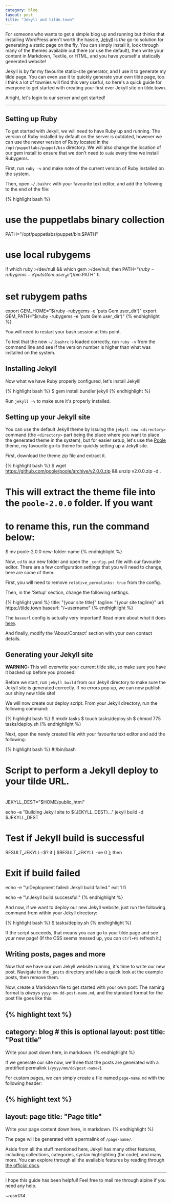 ```yaml
---
category: blog
layout: post
title: "Jekyll and tilde.town"
---
```


For someone who wants to get a simple blog up and running but thinks that installing WordPress aren't worth the hassle, [Jekyll](https://jekyllrb.com/) is *the* go-to solution for generating a static page on the fly. You can simply install it, look through many of the themes available out there (or use the default), then write your content in Markdown, Textile, or HTML, and you have yourself a statically generated website!

Jekyll is by far my favourite static-site generator, and I use it to generate my tilde page. You can even use it to quickly generate your own tilde page, too. I think a lot of townies will find this very useful, so here's a quick guide for everyone to get started with creating your first ever Jekyll site on tilde.town.

Alright, let's login to our server and get started!

---

## Setting up Ruby

To get started with Jekyll, we will need to have Ruby up and running. The version of Ruby installed by default on the server is outdated, however we can use the newer version of Ruby located in the `/opt/puppetlabs/puppet/bin` directory. We will also change the location of our gem install to ensure that we don't need to `sudo` every time we install Rubygems.

First, run `ruby -v` and make note of the current version of Ruby installed on the system.

Then, open `~/.bashrc` with your favourite text editor, and add the following to the end of the file:

{% highlight bash %}
# use the puppetlabs binary collection
PATH="/opt/puppetlabs/puppet/bin:$PATH"

# use local rubygems
if which ruby >/dev/null && which gem >/dev/null; then
  PATH="$(ruby -rubygems -e 'puts Gem.user_dir')/bin:$PATH"
fi

# set rubygem paths
export GEM_HOME="$(ruby -rubygems -e 'puts Gem.user_dir')"
export GEM_PATH="$(ruby -rubygems -e 'puts Gem.user_dir')"
{% endhighlight %}

You will need to restart your bash session at this point.

To test that the new `~/.bashrc` is loaded correctly, run `ruby -v` from the command line and see if the version number is higher than what was installed on the system.

## Installing Jekyll

Now what we have Ruby properly configured, let's install Jekyll!

{% highlight bash %}
$ gem install bundler jekyll
{% endhighlight %}

Run `jekyll -v` to make sure it's properly installed.

## Setting up your Jekyll site

You can use the default Jekyll theme by issuing the `jekyll new <directory>` command (the `<directory>` part being the place where you want to place the generated theme in the system), but for easier setup, let's use the [Poole](http://getpoole.com/) theme, my favourite go-to theme for quickly setting up a Jekyll site.

First, download the theme zip file and extract it.

{% highlight bash %}
$ wget https://github.com/poole/poole/archive/v2.0.0.zip && unzip v2.0.0.zip -d .
# This will extract the theme file into the `poole-2.0.0` folder. If you want
# to rename this, run the command below:
$ mv poole-2.0.0 new-folder-name
{% endhighlight %}

Now, `cd` to our new folder and open the `_config.yml` file with our favourite editor. There are a few configuration settings that you will need to change, here are some of them:

First, you will need to remove `relative_permalinks: true` from the config.

Then, in the 'Setup' section, change the following settings.

{% highlight yaml %}
title:               "{your site title}"
tagline:             "{your site tagline}"
url:                 https://tilde.town
baseurl:             "/~username"
{% endhighlight %}

The `baseurl` config is actually very important! Read more about what it does [here](https://byparker.com/blog/2014/clearing-up-confusion-around-baseurl/).

And finally, modify the 'About/Contact' section with your own contact details.

## Generating your Jekyll site

<div class="message">
<strong>WARNING:</strong> This will overwrite your current tilde site, so make sure you have it backed up before you proceed!
</div>

Before we start, run `jekyll build` from our Jekyll directory to make sure the Jekyll site is generated correctly. If no errors pop up, we can now publish our shiny new tilde site!

We will now create our deploy script. From your Jekyll directory, run the following command:

{% highlight bash %}
$ mkdir tasks
$ touch tasks/deploy.sh
$ chmod 775 tasks/deploy.sh
{% endhighlight %}

Next, open the newly created file with your favourite text editor and add the following:

{% highlight bash %}
#!/bin/bash
#
# Script to perform a Jekyll deploy to your tilde URL.
#

JEKYLL_DEST="$HOME/public_html"

echo -e "Building Jekyll site to ${JEKYLL_DEST}..."
jekyll build -d $JEKYLL_DEST

# Test if Jekyll build is successful
RESULT_JEKYLL=$?
if [ $RESULT_JEKYLL -ne 0 ]; then
  # Exit if build failed
  echo -e "\nDeployment failed: Jekyll build failed."
  exit 1
fi

echo -e "\nJekyll build successful."
{% endhighlight %}

And now, if we want to deploy our new Jekyll website, just run the following command from within your Jekyll directory:

{% highlight bash %}
$ tasks/deploy.sh
{% endhighlight %}

If the script succeeds, that means you can go to your tilde page and see your new page! (If the CSS seems messed up, you can `Ctrl+F5` refresh it.)

## Writing posts, pages and more

Now that we have our own Jekyll website running, it's time to write our new post. Navigate to the `_posts` directory and take a quick look at the example posts, then remove them.

Now, create a Markdown file to get started with your own post. The naming format is *always* `yyyy-mm-dd-post-name.md`, and the standard format for the post file goes like this:

{% highlight text %}
---
category: blog    # this is optional
layout: post
title: "Post title"
---

Write your post down here, in markdown.
{% endhighlight %}

If we generate our site now, we'll see that the posts are generated with a prettified permalink (`/yyyy/mm/dd/post-name/`).

For custom pages, we can simply create a file named `page-name.md` with the following header:

{% highlight text %}
---
layout: page
title: "Page title"
---

Write your page content down here, in markdown.
{% endhighlight %}

The page will be generated with a permalink of `/page-name/`.

Aside from all the stuff mentioned here, Jekyll has many other features, including collections, categories, syntax highlighting (for code), and many more. You can explore through all the available features by reading through [the official docs](https://jekyllrb.com/docs/home/).

---

I hope this guide has been helpful! Feel free to mail me through alpine if you need any help.

*~resir014*
